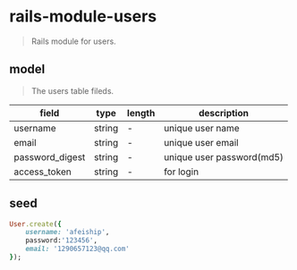 # rails-module-users
> Rails module for users.


## model
> The users table fileds.

| field           | type   | length | description               |
| --------------- | ------ | ------ | ------------------------- |
| username        | string | -      | unique user name          |
| email           | string | -      | unique user email         |
| password_digest | string | -      | unique user password(md5) |
| access_token    | string | -      | for login                 |

## seed
```rb
User.create({
    username: 'afeiship',
    password:'123456',
    email: '1290657123@qq.com'
});
```